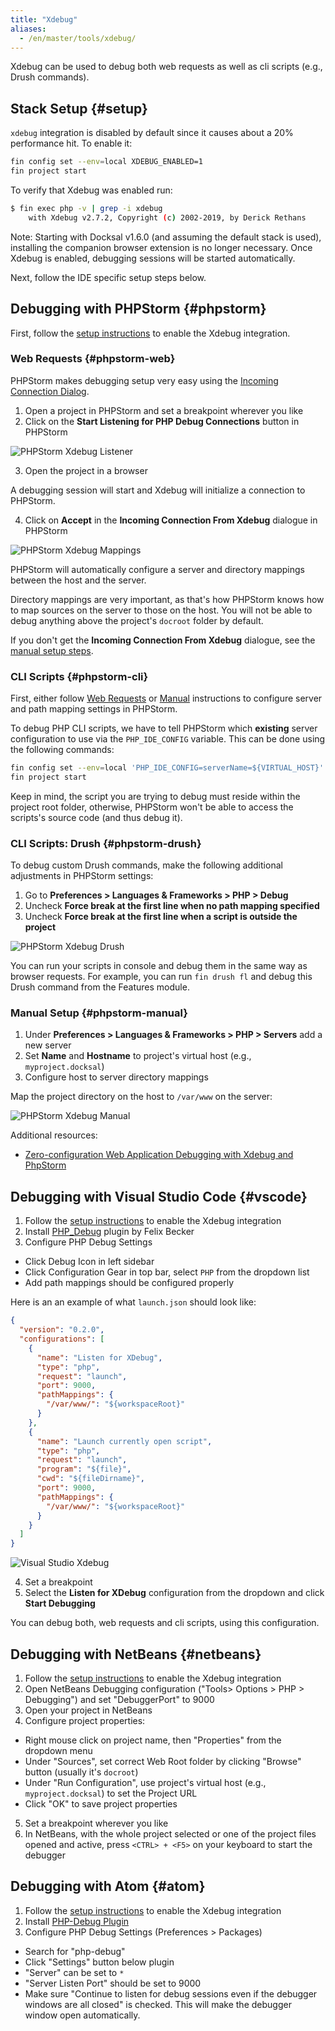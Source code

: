 ```yaml
---
title: "Xdebug"
aliases:
  - /en/master/tools/xdebug/
---
```


Xdebug can be used to debug both web requests as well as cli scripts (e.g., Drush commands).

## Stack Setup {#setup}

`xdebug` integration is disabled by default since it causes about a 20% performance hit. To enable it:

```bash
fin config set --env=local XDEBUG_ENABLED=1
fin project start
``` 

To verify that Xdebug was enabled run:

```bash
$ fin exec php -v | grep -i xdebug
    with Xdebug v2.7.2, Copyright (c) 2002-2019, by Derick Rethans
```

Note: Starting with Docksal v1.6.0 (and assuming the default stack is used), installing the companion browser extension 
is no longer necessary. Once Xdebug is enabled, debugging sessions will be started automatically.

Next, follow the IDE specific setup steps below.


## Debugging with PHPStorm {#phpstorm}

First, follow the [setup instructions](#setup) to enable the Xdebug integration.

### Web Requests {#phpstorm-web}

PHPStorm makes debugging setup very easy using the [Incoming Connection Dialog](https://www.jetbrains.com/help/idea/incoming-connection-dialog.html).

1) Open a project in PHPStorm and set a breakpoint wherever you like
2) Click on the **Start Listening for PHP Debug Connections** button in PHPStorm

![PHPStorm Xdebug Listener](/images/xdebug-phpstorm-listener.png)

3) Open the project in a browser

A debugging session will start and Xdebug will initialize a connection to PHPStorm.

4) Click on **Accept** in the **Incoming Connection From Xdebug** dialogue in PHPStorm

![PHPStorm Xdebug Mappings](/images/xdebug-phpstorm-automatic.png)

PHPStorm will automatically configure a server and directory mappings between the host and the server.

Directory mappings are very important, as that's how PHPStorm knows how to map sources on the server to those on
the host. You will not be able to debug anything above the project's `docroot` folder by default.

If you don't get the **Incoming Connection From Xdebug** dialogue, see the [manual setup steps](#phpstorm-manual).

### CLI Scripts {#phpstorm-cli}

First, either follow [Web Requests](#phpstorm-web) or [Manual](#phpstorm-manual) instructions to configure 
server and path mapping settings in PHPStorm.

To debug PHP CLI scripts, we have to tell PHPStorm which **existing** server configuration to use via the `PHP_IDE_CONFIG` 
variable. This can be done using the following commands:

```bash
fin config set --env=local 'PHP_IDE_CONFIG=serverName=${VIRTUAL_HOST}'
fin project start
```

Keep in mind, the script you are trying to debug must reside within the project root folder, otherwise, PHPStorm won't 
be able to access the scripts's source code (and thus debug it).

### CLI Scripts: Drush {#phpstorm-drush}

To debug custom Drush commands, make the following additional adjustments in PHPStorm settings:

1) Go to **Preferences > Languages & Frameworks > PHP > Debug**
2) Uncheck **Force break at the first line when no path mapping specified**
3) Uncheck **Force break at the first line when a script is outside the project**

![PHPStorm Xdebug Drush](/images/xdebug-phpstorm-drush.png)

You can run your scripts in console and debug them in the same way as browser requests. For example, you can run 
`fin drush fl` and debug this Drush command from the Features module.

### Manual Setup {#phpstorm-manual}

1) Under **Preferences > Languages & Frameworks > PHP > Servers** add a new server
2) Set **Name** and **Hostname** to project's virtual host (e.g., `myproject.docksal`)
3) Configure host to server directory mappings

Map the project directory on the host to `/var/www` on the server:

![PHPStorm Xdebug Manual](/images/xdebug-phpstorm-manual.png)

Additional resources:

- [Zero-configuration Web Application Debugging with Xdebug and PhpStorm](https://confluence.jetbrains.com/display/PhpStorm/Zero-configuration+Web+Application+Debugging+with+Xdebug+and+PhpStorm)


## Debugging with Visual Studio Code {#vscode}

1) Follow the [setup instructions](#setup) to enable the Xdebug integration
2) Install [PHP_Debug](https://marketplace.visualstudio.com/items?itemName=felixfbecker.php-debug) plugin by Felix Becker
3) Configure PHP Debug Settings

- Click Debug Icon in left sidebar
- Click Configuration Gear in top bar, select `PHP` from the dropdown list
- Add path mappings should be configured properly

Here is an an example of what `launch.json` should look like:

```json
{
  "version": "0.2.0",
  "configurations": [
    {
      "name": "Listen for XDebug",
      "type": "php",
      "request": "launch",
      "port": 9000,
      "pathMappings": {
        "/var/www/": "${workspaceRoot}"
      }
    },
    {
      "name": "Launch currently open script",
      "type": "php",
      "request": "launch",
      "program": "${file}",
      "cwd": "${fileDirname}",
      "port": 9000,
      "pathMappings": {
        "/var/www/": "${workspaceRoot}"
      }
    }
  ]
}
```

![Visual Studio Xdebug](/images/xdebug-vscode.png)

4) Set a breakpoint
5) Select the **Listen for XDebug** configuration from the dropdown and click **Start Debugging**

You can debug both, web requests and cli scripts, using this configuration. 


## Debugging with NetBeans {#netbeans}

1) Follow the [setup instructions](#setup) to enable the Xdebug integration
2) Open NetBeans Debugging configuration ("Tools> Options > PHP > Debugging") and set "DebuggerPort" to 9000
3) Open your project in NetBeans
4) Configure project properties:

- Right mouse click on project name, then "Properties" from the dropdown menu
- Under "Sources", set correct Web Root folder by clicking "Browse" button (usually it's `docroot`)
- Under "Run Configuration", use project's virtual host (e.g., `myproject.docksal`) to set the Project URL
- Click "OK" to save project properties

5) Set a breakpoint wherever you like
6) In NetBeans, with the whole project selected or one of the project files opened and active, press `<CTRL> + <F5>` on your keyboard to start the debugger


## Debugging with Atom {#atom}

1) Follow the [setup instructions](#setup) to enable the Xdebug integration
2) Install [PHP-Debug Plugin](https://atom.io/packages/php-debug)
3) Configure PHP Debug Settings (Preferences > Packages)

- Search for "php-debug"
- Click "Settings" button below plugin
- "Server" can be set to `*`
- "Server Listen Port" should be set to 9000
- Make sure "Continue to listen for debug sessions even if the debugger windows are all closed" is checked. This will make the debugger window open automatically.
